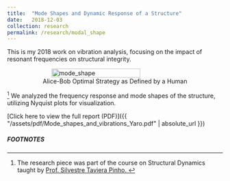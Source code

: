 ```yaml
---
title:  "Mode Shapes and Dynamic Response of a Structure"
date:   2018-12-03
collection: research
permalink: /research/modal_shape
---
```


This is my 2018 work on vibration analysis, focusing on the impact of resonant frequencies on structural integrity.

<figure style="display: flex; flex-direction: column; align-items: center;">
  <img src="{{ "/assets/img/research/Mode_shape.png" | absolute_url }}" alt="mode_shape" class="post-pic" style="width: 70%;"/>
  <figcaption style="text-align: center;">Alice-Bob Optimal Strategy as Defined by a Human</figcaption>
</figure>

[^1] We analyzed the frequency response and mode shapes of the structure, utilizing Nyquist plots for visualization.

[Click here to view the full report (PDF)]({{ "/assets/pdf/Mode_shapes_and_vibrations_Yaro.pdf" | absolute_url }})

##### FOOTNOTES
[^1]: The research piece was part of the course on Structural Dynamics taught by <a href="https://profiles.imperial.ac.uk/silvestre.pinho"> Prof. Silvestre Taviera Pinho. </a> 
